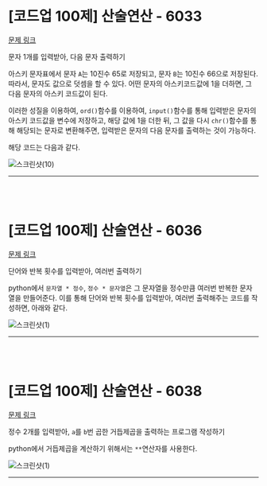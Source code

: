# [코드업 100제] 산술연산 - 6033
[문제 링크](https://codeup.kr/problem.php?id=6033)

문자 1개를 입력받아, 다음 문자 출력하기<br>

아스키 문자표에서 문자 `A`는 10진수 65로 저장되고, 문자 `B`는 10진수 66으로 저장된다. 따라서, 문자도 값으로 덧셈을 할 수 있다. 어떤 문자의 아스키코드값에 1을 더하면, 그 다음 문자의 아스키 코드값이 된다.<br>

이러한 성질을 이용하여, `ord()`함수를 이용하여, `input()`함수를 통해 입력받은 문자의 아스키 코드값을 변수에 저장하고, 해당 값에 1을 더한 뒤, 그 값을 다시 `chr()`함수를 통해 해당되는 문자로 변환해주면, 입력받은 문자의 다음 문자를 출력하는 것이 가능하다.<br>

해당 코드는 다음과 같다.<br>

![스크린샷(10)](https://github.com/Yoonsik-2002/coding-test/assets/83572199/b29bb516-3f92-41a2-b2ec-48c1715a282a)<br>

---

<br><br>

# [코드업 100제] 산술연산 - 6036
[문제 링크](https://codeup.kr/problem.php?id=6036)

단어와 반복 횟수를 입력받아, 여러번 출력하기<br>

python에서 `문자열 * 정수`, `정수 * 문자열`은 그 문자열을 정수만큼 여러번 반복한 문자열을 만들어준다. 이를 통해 단어와 반복 횟수를 입력받아, 여러번 출력해주는 코드를 작성하면, 아래와 같다.<br>

![스크린샷(1)](https://github.com/Yoonsik-2002/coding-test/assets/83572199/aa2c9348-25cc-4913-bd9e-a69d1f2eb871)<br>

---

<br><br>

# [코드업 100제] 산술연산 - 6038
[문제 링크](https://codeup.kr/problem.php?id=6038)

정수 2개를 입력받아, `a`를 `b`번 곱한 거듭제곱을 출력하는 프로그램 작성하기<br>

python에서 거듭제곱을 계산하기 위해서는 `**`연산자를 사용한다.<br>

![스크린샷(1)](https://github.com/Yoonsik-2002/coding-test/assets/83572199/ad793c5b-51b8-429b-8e16-1eb3d8179cbe)<br>

---

<br><br>



